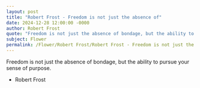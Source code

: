 ```yaml
---
layout: post
title: "Robert Frost - Freedom is not just the absence of"
date: 2024-12-28 12:00:00 -0000
author: Robert Frost
quote: "Freedom is not just the absence of bondage, but the ability to pursue your sense of purpose."
subject: Flower
permalink: /Flower/Robert Frost/Robert Frost - Freedom is not just the absence of
---
```


Freedom is not just the absence of bondage, but the ability to pursue your sense of purpose.

- Robert Frost
